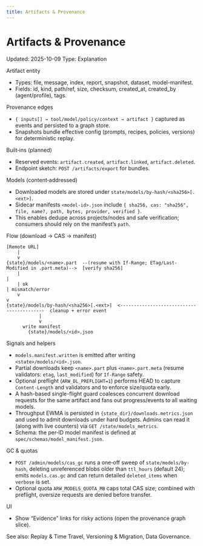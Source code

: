 ```yaml
---
title: Artifacts & Provenance
---
```


# Artifacts & Provenance

Updated: 2025-10-09
Type: Explanation

Artifact entity
- Types: file, message, index, report, snapshot, dataset, model-manifest.
- Fields: id, kind, path/ref, size, checksum, created_at, created_by (agent/profile), tags.

Provenance edges
- `{ inputs[] → tool/model/policy/context → artifact }` captured as events and persisted to a graph store.
- Snapshots bundle effective config (prompts, recipes, policies, versions) for deterministic replay.

Built‑ins (planned)
- Reserved events: `artifact.created`, `artifact.linked`, `artifact.deleted`.
- Endpoint sketch: `POST /artifacts/export` for bundles.

Models (content‑addressed)
- Downloaded models are stored under `state/models/by-hash/<sha256>[.<ext>]`.
- Sidecar manifests `<model-id>.json` include `{ sha256, cas: "sha256", file, name?, path, bytes, provider, verified }`.
- This enables dedupe across projects/nodes and safe verification; consumers should rely on the manifest’s `path`.

Flow (download → CAS → manifest)
```
[Remote URL]
    |
    v
{state}/models/<name>.part  --(resume with If-Range; ETag/Last-Modified in .part.meta)-->  [verify sha256]
    |                                                                                         |
    | ok                                                                                      | mismatch/error
    v                                                                                         v
{state}/models/by-hash/<sha256>[.<ext>]  <------------------------------------------  cleanup + error event
            |
            v
      write manifest
        {state}/models/<id>.json
```

Signals and helpers
- `models.manifest.written` is emitted after writing `<state>/models/<id>.json`.
- Partial downloads keep `<name>.part` plus `<name>.part.meta` (resume validators: `etag`, `last_modified`) for `If-Range` safety.
- Optional preflight (`ARW_DL_PREFLIGHT=1`) performs HEAD to capture `Content-Length` and validators and to enforce size/quota early.
- A hash-based single-flight guard coalesces concurrent download requests for the same artifact and fans out progress/events to all waiting models.
- Throughput EWMA is persisted in `{state_dir}/downloads.metrics.json` and used to admit downloads under hard budgets. Admins can read it (along with live counters) via `GET /state/models_metrics`.
 - Schema: the per‑ID model manifest is defined at `spec/schemas/model_manifest.json`.

GC & quotas
- `POST /admin/models/cas_gc` runs a one‑off sweep of `state/models/by-hash`, deleting unreferenced blobs older than `ttl_hours` (default 24); emits `models.cas.gc` and can return detailed `deleted_items` when `verbose` is set.
- Optional quota `ARW_MODELS_QUOTA_MB` caps total CAS size; combined with preflight, oversize requests are denied before transfer.

UI
- Show “Evidence” links for risky actions (open the provenance graph slice).

See also: Replay & Time Travel, Versioning & Migration, Data Governance.
